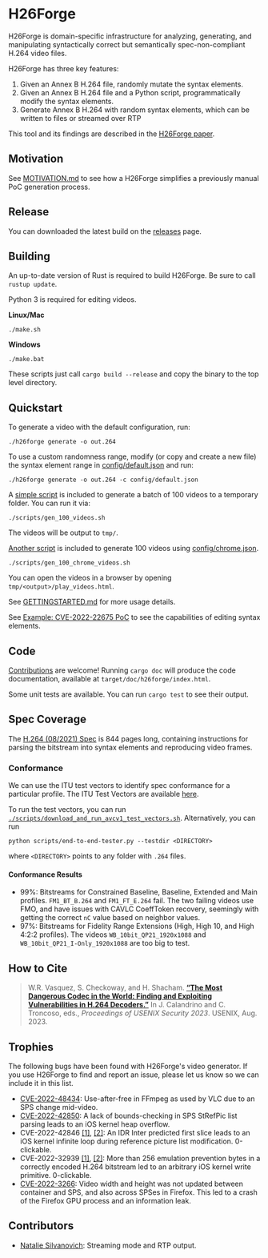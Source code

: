 # H26Forge

H26Forge is domain-specific infrastructure for analyzing, generating, and manipulating syntactically correct but semantically spec-non-compliant H.264 video files.

H26Forge has three key features:
1. Given an Annex B H.264 file, randomly mutate the syntax elements.
2. Given an Annex B H.264 file and a Python script, programmatically modify the syntax elements.
3. Generate Annex B H.264 with random syntax elements, which can be written to files or streamed over RTP

This tool and its findings are described in the [H26Forge paper](https://wrv.github.io/h26forge.pdf).

## Motivation

See [MOTIVATION.md](docs/MOTIVATION.md) to see how a H26Forge simplifies a previously manual PoC generation process.

## Release

You can downloaded the latest build on the [releases](https://github.com/h26forge/h26forge/releases) page.

## Building

An up-to-date version of Rust is required to build H26Forge. Be sure to call `rustup update`.

Python 3 is required for editing videos.

**Linux/Mac**
```
./make.sh
```

**Windows**
```
./make.bat
```

These scripts just call `cargo build --release` and copy the binary to the top level directory.

## Quickstart

To generate a video with the default configuration, run:
```
./h26forge generate -o out.264
```

To use a custom randomness range, modify (or copy and create a new file) the syntax element range in [config/default.json](config/default.json) and run:
```
./h26forge generate -o out.264 -c config/default.json
```

A [simple script](scripts/gen_100_videos.sh) is included to generate a batch of 100 videos to a temporary folder. You can run it via:
```
./scripts/gen_100_videos.sh
```
The videos will be output to `tmp/`.


[Another script](scripts/gen_100_chrome_videos.sh) is included to generate 100 videos using [config/chrome.json](config/chrome.json).
```
./scripts/gen_100_chrome_videos.sh
```
You can open the videos in a browser by opening `tmp/<output>/play_videos.html`.


See [GETTINGSTARTED.md](docs/GETTINGSTARTED.md) for more usage details.

See [Example: CVE-2022-22675 PoC](docs/EDITING.md#example-cve-2022-22675-poc) to see the capabilities of editing syntax elements.

## Code

[Contributions](docs/CONTRIBUTING.md) are welcome! Running `cargo doc` will produce the code documentation, available at `target/doc/h26forge/index.html`.

Some unit tests are available. You can run `cargo test` to see their output.

## Spec Coverage

The [H.264 (08/2021) Spec](https://www.itu.int/rec/T-REC-H.264-202108-I/en) is 844 pages long, containing instructions for parsing the bitstream into syntax elements and reproducing video frames.

### Conformance

We can use the ITU test vectors to identify spec conformance for a particular profile. The ITU Test Vectors are available [here](https://www.itu.int/net/ITU-T/sigdb/spevideo/VideoForm-s.aspx?val=102002641).

To run the test vectors, you can run [`./scripts/download_and_run_avcv1_test_vectors.sh`](scripts/download_and_run_avcv1_test_vectors.sh). Alternatively, you can run
```
python scripts/end-to-end-tester.py --testdir <DIRECTORY>
```
where `<DIRECTORY>` points to any folder with `.264` files.

#### Conformance Results

- 99%: Bitstreams for Constrained Baseline, Baseline, Extended and Main profiles. `FM1_BT_B.264` and `FM1_FT_E.264` fail. The two failing videos use FMO, and have issues with CAVLC CoeffToken recovery, seemingly with getting the correct `nC` value based on neighbor values.
- 97%: Bitstreams for Fidelity Range Extensions (High, High 10, and High 4:2:2 profiles). The videos `WB_10bit_QP21_1920x1088` and `WB_10bit_QP21_I-Only_1920x1088` are too big to test.

## How to Cite

> W.R. Vasquez, S. Checkoway, and H. Shacham. [**“The Most Dangerous Codec in the World: Finding and Exploiting Vulnerabilities in H.264 Decoders.”**](https://wrv.github.io/h26forge.pdf) In J. Calandrino and C. Troncoso, eds., *Proceedings of USENIX Security 2023*. USENIX, Aug. 2023.

## Trophies

The following bugs have been found with H26Forge's video generator. If you use H26Forge to find and report an issue, please let us know so we can include it in this list.
- [CVE-2022-48434](https://nvd.nist.gov/vuln/detail/CVE-2022-48434): Use-after-free in FFmpeg as used by VLC due to an SPS change mid-video.
- [CVE-2022-42850](https://support.apple.com/en-us/HT213530): A lack of bounds-checking in SPS StRefPic list parsing leads to an iOS kernel heap overflow.
- CVE-2022-42846 [[1]](https://support.apple.com/en-us/HT213531), [[2]](https://support.apple.com/en-us/HT213530): An IDR Inter predicted first slice leads to an iOS kernel infinite loop during reference picture list modification. 0-clickable.
- CVE-2022-32939 [[1]](https://support.apple.com/en-us/HT213490), [[2]](https://support.apple.com/en-us/HT213489): More than 256 emulation prevention bytes in a correctly encoded H.264 bitstream led to an arbitrary iOS kernel write primitive. 0-clickable.
- [CVE-2022-3266](https://www.mozilla.org/en-US/security/advisories/mfsa2022-40/#CVE-2022-3266): Video width and height was not updated between container and SPS, and also across SPSes in Firefox. This led to a crash of the Firefox GPU process and an information leak.

## Contributors

- [Natalie Silvanovich](https://github.com/natashenka): Streaming mode and RTP output.